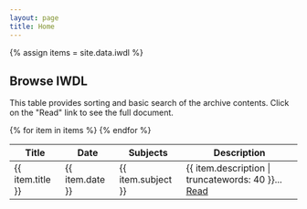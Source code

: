 ```yaml
---
layout: page
title: Home
---
```

{% assign items = site.data.iwdl %}

<link href="{{ site.baseurl }}/css/vanilla-dataTables.min.css" rel="stylesheet" type="text/css">

## Browse IWDL

This table provides sorting and basic search of the archive contents. 
Click on the "Read" link to see the full document.

<style>
    #columns {
    display: flex;
    align-items: center;
    justify-content: space-around;
    flex-grow: 1;
    margin: 0;
}
</style>
<table id="doc-table" class="display">
    <thead>
        <tr>
            <th>Title</th>
            <th>Date</th>
            <th>Subjects</th>
            <th>Description</th>
        </tr>
    </thead>
    <tbody>
{% for item in items %}        
        <tr>
            <td>{{ item.title }}</td>
            <td>{{ item.date }}</td>
            <td>{{ item.subject }}</td>
            <td>{{ item.description | truncatewords: 40 }}... <a href="{{ site.baseurl }}/docs/{{ item.resource-identifier | downcase }}.html">Read</a></td>
        </tr>
{% endfor %}
    </tbody>
</table>

<script src="{{ site.baseurl }}/js/vanilla-dataTables.min.js" type="text/javascript"></script>

<script>
    var dataTable = new DataTable("#doc-table", {
        perPage: 20,
        fixedColumns: true,
        layout: {
            top: "{info}{search}",
            bottom: "{select}{pager}"
        },
        columns: [
            { select: 1, sort: "asc" }
        ]
    });
</script>
